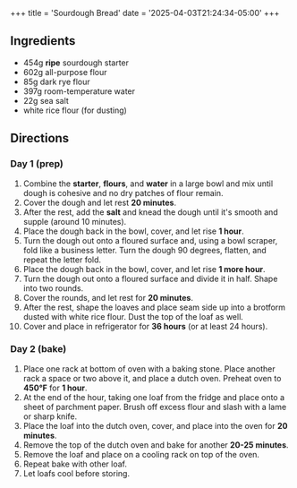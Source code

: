 +++
title = 'Sourdough Bread'
date = '2025-04-03T21:24:34-05:00'
+++

## Ingredients

* 454g __ripe__ sourdough starter
* 602g all-purpose flour
* 85g dark rye flour
* 397g room-temperature water
* 22g sea salt
* white rice flour (for dusting)

## Directions

### Day 1 (prep)

1. Combine the __starter__, __flours__, and __water__ in a large bowl and mix until
  dough is cohesive and no dry patches of flour remain.
2. Cover the dough and let rest __20 minutes__.
3. After the rest, add the __salt__ and knead the dough until it's smooth and supple
  (around 10 minutes).
4. Place the dough back in the bowl, cover, and let rise __1 hour__.
5. Turn the dough out onto a floured surface and, using a bowl scraper, fold
  like a business letter. Turn the dough 90 degrees, flatten, and repeat the
  letter fold.
6. Place the dough back in the bowl, cover, and let rise __1 more hour__.
7. Turn the dough out onto a floured surface and divide it in half. Shape into
  two rounds.
8. Cover the rounds, and let rest for __20 minutes__.
9. After the rest, shape the loaves and place seam side up into a brotform dusted
  with white rice flour. Dust the top of the loaf as well.
10. Cover and place in refrigerator for __36 hours__ (or at least 24 hours).

### Day 2 (bake)

1. Place one rack at bottom of oven with a baking stone. Place another rack a
  space or two above it, and place a dutch oven. Preheat oven to __450°F__ for
  __1 hour__.
2. At the end of the hour, taking one loaf from the fridge and place onto a sheet
  of parchment paper. Brush off excess flour and slash with a lame or sharp knife.
3. Place the loaf into the dutch oven, cover, and place into the oven for __20 minutes__.
4. Remove the top of the dutch oven and bake for another __20-25 minutes__.
5. Remove the loaf and place on a cooling rack on top of the oven.
6. Repeat bake with other loaf.
7. Let loafs cool before storing.
